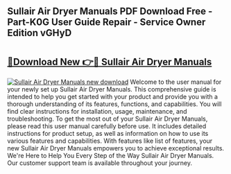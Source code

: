 ## Sullair Air Dryer Manuals PDF Download Free - Part-K0G User Guide Repair - Service Owner Edition vGHyD

# <h2><a href="http://bc52627.oget.top/?id=Sullair+Air+Dryer+Manuals">🔗Download New 👉🔴 Sullair Air Dryer Manuals</a></h2>

[![Sullair Air Dryer Manuals new download](https://i.imgur.com/5g1atiW.png)](http://bc52627.oget.top/?id=Sullair+Air+Dryer+Manuals)
Welcome to the user manual for your newly set up Sullair Air Dryer Manuals. This comprehensive guide is intended to help you get started with your product and provide you with a thorough understanding of its features, functions, and capabilities. You will find clear instructions for installation, usage, maintenance, and troubleshooting. To get the most out of your Sullair Air Dryer Manuals, please read this user manual carefully before use. It includes detailed instructions for product setup, as well as information on how to use its various features and capabilities. With features like list of features, your new Sullair Air Dryer Manuals empowers you to achieve exceptional results. We're Here to Help You Every Step of the Way Sullair Air Dryer Manuals. Our customer support team is available throughout your journey.
